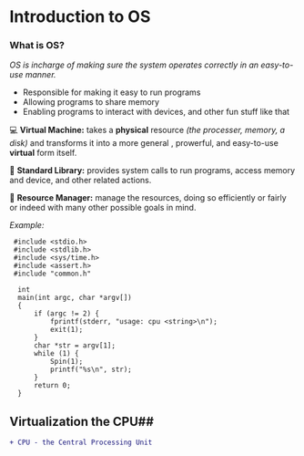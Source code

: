 # Introduction to OS

### **What is OS?** 
*OS is incharge of making sure the system operates correctly in an easy-to-use manner.*
- Responsible for making it easy to run programs
- Allowing programs to share memory
- Enabling programs to interact with devices, and other fun stuff like that

:computer: **Virtual Machine:** takes a **physical** resource *(the processer, memory, a disk)* and transforms it into a more general , prowerful, and easy-to-use **virtual** form itself. 

:closed_book: **Standard Library:** provides system calls to run programs, access memory and device, and other related actions.

:calendar: **Resource Manager:** manage the resources, doing so efficiently or fairly or indeed with many other possible goals in mind.

*Example:*
```
 #include <stdio.h>
 #include <stdlib.h>
 #include <sys/time.h>
 #include <assert.h>
 #include "common.h"

  int
  main(int argc, char *argv[])
  {
      if (argc != 2) {
          fprintf(stderr, "usage: cpu <string>\n"); 
          exit(1);
      }
      char *str = argv[1];
      while (1) {
          Spin(1);
          printf("%s\n", str);
      }
      return 0; 
  }
```
## Virtualization the CPU##
```diff
+ CPU - the Central Processing Unit
```







